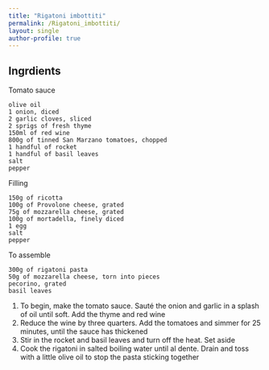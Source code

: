 ```yaml
---
title: "Rigatoni imbottiti"
permalink: /Rigatoni_imbottiti/
layout: single
author-profile: true
---
```


## Ingrdients
Tomato sauce

    olive oil
    1 onion, diced
    2 garlic cloves, sliced
    2 sprigs of fresh thyme
    150ml of red wine
    800g of tinned San Marzano tomatoes, chopped
    1 handful of rocket
    1 handful of basil leaves
    salt
    pepper

Filling

    150g of ricotta
    100g of Provolone cheese, grated
    75g of mozzarella cheese, grated
    100g of mortadella, finely diced
    1 egg
    salt
    pepper

To assemble

    300g of rigatoni pasta
    50g of mozzarella cheese, torn into pieces
    pecorino, grated
    basil leaves

1. To begin, make the tomato sauce. Sauté the onion and garlic in a splash of oil until soft. Add the thyme and red wine
2. Reduce the wine by three quarters. Add the tomatoes and simmer for 25 minutes, until the sauce has thickened
3. Stir in the rocket and basil leaves and turn off the heat. Set aside
4. Cook the rigatoni in salted boiling water until al dente. Drain and toss with a little olive oil to stop the pasta sticking together
